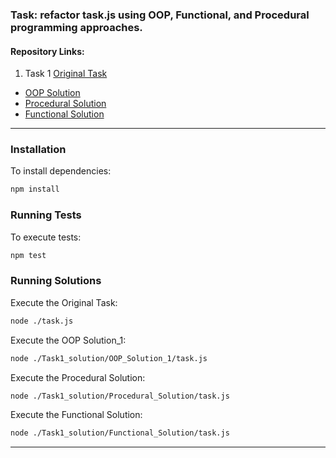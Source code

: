 ### Task: refactor task.js using OOP, Functional, and Procedural programming approaches.

#### Repository Links:

1. Task 1 [Original Task](https://github.com/berdyshevol/Patterns/blob/master/task.js)

- [OOP Solution](https://github.com/berdyshevol/Patterns/tree/master/Task1_solution/OOP_Solution)
- [Procedural Solution](https://github.com/berdyshevol/Patterns/tree/master/Task1_solution/Procedural_Solution)
- [Functional Solution](https://github.com/berdyshevol/Patterns/tree/master/Task1_solution/Functional_Solution)

---

### Installation

To install dependencies:

```bash
npm install
```

### Running Tests

To execute tests:

```bash
npm test
```

### Running Solutions

Execute the Original Task:

```bash
node ./task.js
```

Execute the OOP Solution_1:

```bash
node ./Task1_solution/OOP_Solution_1/task.js
```

Execute the Procedural Solution:

```bash
node ./Task1_solution/Procedural_Solution/task.js
```

Execute the Functional Solution:

```bash
node ./Task1_solution/Functional_Solution/task.js
```

---
